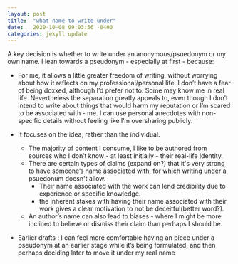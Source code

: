 ```yaml
---
layout: post
title:  "what name to write under"
date:   2020-10-08 09:03:56 -0400
categories: jekyll update
---
```

A key decision is whether to write under an anonymous/psuedonym or my own name.
I lean towards a pseudonym - especially at first - because:

- For me, it allows a little greater freedom of writing, without worrying about how it reflects on my professional/personal life. I don’t have a fear of being doxxed, although I’d prefer not to. Some may know me in real life.  Nevertheless the separation greatly appeals to, even though I don’t intend to write about things that would harm my reputation or I’m scared to be associated with  -  me.  I can use personal anecdotes with non-specific details without feeling like I’m oversharing publicly.

- It focuses on the idea, rather than the individual.   
    - The majority of content I consume, I like to be authored from sources who I don’t know - at least initially - their real-life identity.
    - There are certain types of claims (expand on?) that it's very strong to have someone’s name associated with, for which writing under a psuedonum doesn't allow. 
        - Their name associated with the work can lend credibility due to experience or specific knowledge.
        - the inherent stakes with having their name associated with their work gives a clear motivation to not be deceitful(better word?). 
    - An author’s name can also lead to biases - where I might be more inclined to believe or dismiss their claim than perhaps I should be.
- Earlier drafts : I can feel more comfortable having an piece under a pseudonym at an earlier stage while it’s being formulated, and then perhaps deciding later to move it under my real name
